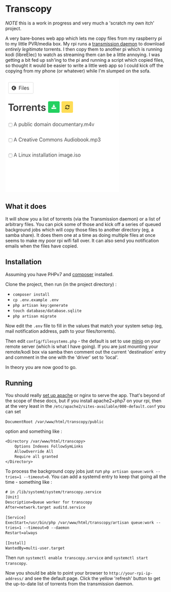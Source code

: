 # Transcopy

*NOTE* this is a work in progress and very much a 'scratch my own itch' project.

A very bare-bones web app which lets me copy files from my raspberry pi to my little PVR/media box.  My rpi runs a [transmission daemon](http://www.techjawab.com/2014/08/how-to-install-transmission-on.html) to download *entirely legitimate* torrents.  I then copy them to another pi which is running kodi (libreElec) to watch as streaming them can be a little annoying.  I was getting a bit fed up ssh'ing to the pi and running a script which copied files, so thought it would be easier to write a little web app so I could kick off the copying from my phone (or whatever) while I'm slumped on the sofa.

![transcopy](./transcopy.png)

## What it does

It will show you a list of torrents (via the Transmission daemon) or a list of arbitrary files.  You can pick some of those and kick off a series of queued background jobs which will copy those files to another directory (eg, a samba share).  It does them one at a time as doing multiple files at once seems to make my poor rpi wifi fall over.  It can also send you notification emails when the files have copied.

## Installation

Assuming you have PHPv7 and [composer](https://getcomposer.org/) installed.

Clone the project, then run (in the project directory) :

* `composer install`
* `cp .env.example .env`
* `php artisan key:generate`
* `touch database/database.sqlite`
* `php artisan migrate`

Now edit the `.env` file to fill in the values that match your system setup (eg, mail notification address, path to your files/torrents).

Then edit `config/filesystems.php` - the default is set to use [minio](https://minio.io/) on your remote server (which is what I have going).  If you are just mounting your remote/kodi box via samba then comment out the current 'destination' entry and comment in the one with the 'driver' set to 'local'.

In theory you are now good to go.

## Running

You should really [set up apache](https://blog.mythic-beasts.com/2017/03/22/php7-on-a-raspberry-pi-3-in-the-cloud/) or nginx to serve the app.  That's beyond of the scope of these docs, but if you install apache2+php7 on your rpi, then at the very least in the `/etc/apache2/sites-available/000-default.conf` you can set 

 `DocumentRoot /var/www/html/transcopy/public`

option and something like :

```
<Directory /var/www/html/transcopy>
	Options Indexes FollowSymLinks
	AllowOverride All
	Require all granted
</Directory>
```

To process the background copy jobs just run `php artisan queue:work --tries=1 --timeout=0`. You can add a systemd entry to keep that going all the time - something like :

```
# in /lib/systemd/system/transcopy.service
[Unit]
Description=Queue worker for transcopy
After=network.target auditd.service

[Service]
ExecStart=/usr/bin/php /var/www/html/transcopy/artisan queue:work --tries=1 --timeout=0 --daemon
Restart=always

[Install]
WantedBy=multi-user.target
```

Then run `systemctl enable transcopy.service` and `systemctl start transcopy`.

Now you should be able to point your browser to `http://your-rpi-ip-address/` and see the default page.  Click the yellow 'refresh' button to get the up-to-date list of torrents from the transmission daemon.


